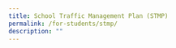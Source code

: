 ```yaml
---
title: School Traffic Management Plan (STMP)
permalink: /for-students/stmp/
description: ""
---
```

